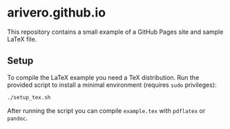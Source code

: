 # arivero.github.io

This repository contains a small example of a GitHub Pages site and sample LaTeX file.

## Setup

To compile the LaTeX example you need a TeX distribution. Run the provided script to install a minimal environment (requires `sudo` privileges):

```sh
./setup_tex.sh
```

After running the script you can compile `example.tex` with `pdflatex` or `pandoc`.
